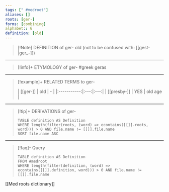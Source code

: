 ```yaml
---
tags: [" #medroot"]
aliases: []
roots: [ger-]
forms: [combining]
alphabet:: G
definition: [old]
---
```

>[!Note] DEFINITION of ger-
>old (not to be confused with: [[gest-|ger_-]])
_____
>[!info]+ ETYMOLOGY of ger-
>#greek geras
_____
>[!example]+ RELATED TERMS to ger-
>
>|  [[ger-]]   | old |  -  |
|:-----------:|:---:|:---:|
| [[presby-]] | YES | old age    |
_____
>[!tip]+ DERIVATIONS of ger-
>```dataview
>TABLE definition AS Definition 
>WHERE length(filter(roots, (word) => econtains([[]].roots, word))) > 0 AND file.name != [[]].file.name
>SORT file.name ASC
>```
____
>[!faq]- Query
>
>```dataview
>TABLE definition AS Definition
>FROM #medroot
>WHERE length(filter(definition, (word) => econtains([[]].definition, word))) > 0 AND file.name != [[]].file.name
>```

[[Med roots dictionary]]